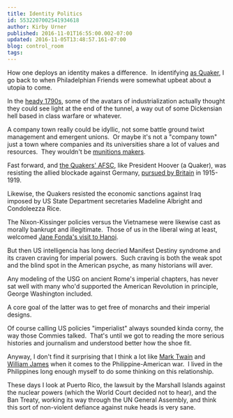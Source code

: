 ```yaml
---
title: Identity Politics
id: 5532207002541934618
author: Kirby Urner
published: 2016-11-01T16:55:00.002-07:00
updated: 2016-11-05T13:48:57.161-07:00
blog: control_room
tags: 
---
```


How one deploys an identity makes a difference.  In identifying [as Quaker](http://controlroom.blogspot.com/2013/10/some-quaker-overview.html), I go back to when Philadelphian Friends were somewhat upbeat about a utopia to come.

In the [heady 1790s](http://controlroom.blogspot.com/2014/10/a-quaker-arc.html), some of the avatars of industrialization actually thought they could see light at the end of the tunnel, a way out of some Dickensian hell based in class warfare or whatever.

A company town really could be idyllic, not some battle ground twixt management and emergent unions.  Or maybe it's not a "company town" just a town where companies and its universities share a lot of values and resources.  They wouldn't be [munitions makers](http://worldgame.blogspot.com/2008/06/major-barbara-movie-review.html).

Fast forward, and [the Quakers' AFSC](https://wwionline.org/articles/quaker-civilian-war-relief-great-war-and-its-aftermath-1914-1922/), like President Hoover (a Quaker), was resisting the allied blockade against Germany, [pursued by Britain](https://mises.org/library/blockade-and-attempted-starvation-germany) in 1915-1919.

Likewise, the Quakers resisted the economic sanctions against Iraq imposed by US State Department secretaries Madeline Albright and Condoleezza Rice.

The Nixon-Kissinger policies versus the Vietnamese were likewise cast as morally bankrupt and illegitimate.  Those of us in the liberal wing at least, welcomed [Jane Fonda's visit to Hanoi](http://mybizmo.blogspot.com/2005/10/hotel-oregon.html).

But then US intelligencia has long decried Manifest Destiny syndrome and its craven craving for imperial powers.  Such craving is both the weak spot and the blind spot in the American psyche, as many historians will aver.

Any modeling of the USG on ancient Rome's imperial chapters, has never sat well with many who'd supported the American Revolution in principle, George Washington included.

A core goal of the latter was to get free of monarchs and their imperial designs.

Of course calling US policies "imperialist" always sounded kinda corny, the way those Commies talked.  That's until we got to reading the more serious histories and journalism and understood better how the shoe fit.

Anyway, I don't find it surprising that I think a lot like [Mark Twain](http://mybizmo.blogspot.com/2012/04/our-hero-mr-ed.html) and [William James](http://controlroom.blogspot.com/2016/10/wanderers-20161026.html) when it comes to the Philippine-American war.  I lived in the Philippines long enough myself to do some thinking on this relationship.

These days I look at Puerto Rico, the lawsuit by the Marshall Islands against the nuclear powers (which the World Court decided not to hear), and the Ban Treaty, working its way through the UN General Assembly, and think this sort of non-violent defiance against nuke heads is very sane.